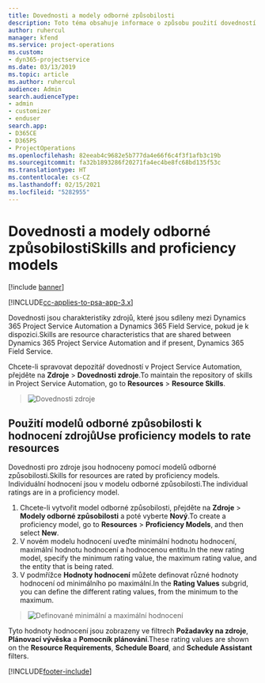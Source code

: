 ```yaml
---
title: Dovednosti a modely odborné způsobilosti
description: Toto téma obsahuje informace o způsobu použití dovedností a modelů odborné způsobilosti.
author: ruhercul
manager: kfend
ms.service: project-operations
ms.custom:
- dyn365-projectservice
ms.date: 03/13/2019
ms.topic: article
ms.author: ruhercul
audience: Admin
search.audienceType:
- admin
- customizer
- enduser
search.app:
- D365CE
- D365PS
- ProjectOperations
ms.openlocfilehash: 82eeab4c9682e5b777da4e66f6c4f3f1afb3c19b
ms.sourcegitcommit: fa32b1893286f20271fa4ec4be8fc68bd135f53c
ms.translationtype: HT
ms.contentlocale: cs-CZ
ms.lasthandoff: 02/15/2021
ms.locfileid: "5282955"
---
```

# <a name="skills-and-proficiency-models"></a><span data-ttu-id="f2a6e-103">Dovednosti a modely odborné způsobilosti</span><span class="sxs-lookup"><span data-stu-id="f2a6e-103">Skills and proficiency models</span></span>

[!include [banner](../includes/psa-now-project-operations.md)]

[!INCLUDE[cc-applies-to-psa-app-3.x](../includes/cc-applies-to-psa-app-3x.md)]

<span data-ttu-id="f2a6e-104">Dovednosti jsou charakteristiky zdrojů, které jsou sdíleny mezi Dynamics 365 Project Service Automation a Dynamics 365 Field Service, pokud je k dispozici.</span><span class="sxs-lookup"><span data-stu-id="f2a6e-104">Skills are resource characteristics that are shared between Dynamics 365 Project Service Automation and if present, Dynamics 365 Field Service.</span></span> 

<span data-ttu-id="f2a6e-105">Chcete-li spravovat depozitář dovedností v Project Service Automation, přejděte na **Zdroje** \> **Dovednosti zdroje**.</span><span class="sxs-lookup"><span data-stu-id="f2a6e-105">To maintain the repository of skills in Project Service Automation, go to **Resources** \> **Resource Skills**.</span></span> 

> ![Dovednosti zdroje](media/Resource-Management-image84.png)

## <a name="use-proficiency-models-to-rate-resources"></a><span data-ttu-id="f2a6e-107">Použití modelů odborné způsobilosti k hodnocení zdrojů</span><span class="sxs-lookup"><span data-stu-id="f2a6e-107">Use proficiency models to rate resources</span></span>

<span data-ttu-id="f2a6e-108">Dovednosti pro zdroje jsou hodnoceny pomocí modelů odborné způsobilosti.</span><span class="sxs-lookup"><span data-stu-id="f2a6e-108">Skills for resources are rated by proficiency models.</span></span> <span data-ttu-id="f2a6e-109">Individuální hodnocení jsou v modelu odborné způsobilosti.</span><span class="sxs-lookup"><span data-stu-id="f2a6e-109">The individual ratings are in a proficiency model.</span></span> 

1. <span data-ttu-id="f2a6e-110">Chcete-li vytvořit model odborné způsobilosti, přejděte na **Zdroje** \> **Modely odborné způsobilosti** a poté vyberte **Nový**.</span><span class="sxs-lookup"><span data-stu-id="f2a6e-110">To create a proficiency model, go to **Resources** \> **Proficiency Models**, and then select **New**.</span></span>
2. <span data-ttu-id="f2a6e-111">V novém modelu hodnocení uveďte minimální hodnotu hodnocení, maximální hodnotu hodnocení a hodnocenou entitu.</span><span class="sxs-lookup"><span data-stu-id="f2a6e-111">In the new rating model, specify the minimum rating value, the maximum rating value, and the entity that is being rated.</span></span>
3. <span data-ttu-id="f2a6e-112">V podmřížce **Hodnoty hodnocení** můžete definovat různé hodnoty hodnocení od minimálního po maximální.</span><span class="sxs-lookup"><span data-stu-id="f2a6e-112">In the **Rating Values** subgrid, you can define the different rating values, from the minimum to the maximum.</span></span>

> ![Definované minimální a maximální hodnocení](media/Resource-Management-image85.png)

<span data-ttu-id="f2a6e-114">Tyto hodnoty hodnocení jsou zobrazeny ve filtrech **Požadavky na zdroje**, **Plánovací vývěska** a **Pomocník plánování**.</span><span class="sxs-lookup"><span data-stu-id="f2a6e-114">These rating values are shown on the **Resource Requirements**, **Schedule Board**, and **Schedule Assistant** filters.</span></span>


[!INCLUDE[footer-include](../includes/footer-banner.md)]